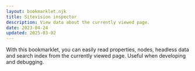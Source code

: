 ```yaml
---
layout: bookmarklet.njk
title: Sitevision inspector
description: View data about the currently viewed page.
date: 2023-04-24
updated: 2025-03-02
---
```


With this bookmarklet, you can easily read properties, nodes, headless data and search index from the currently viewed page. Useful when developing and debugging.
